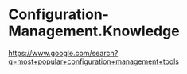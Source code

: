 # Configuration-Management.Knowledge
https://www.google.com/search?q=most+popular+configuration+management+tools
